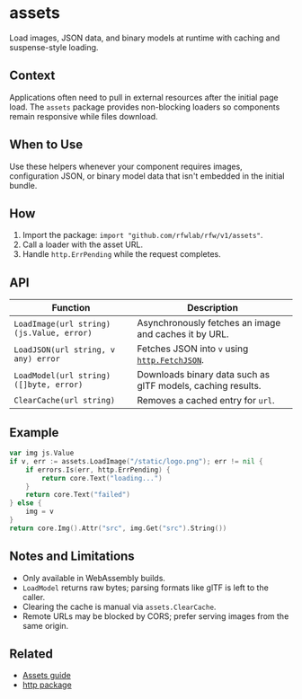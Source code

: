 # assets

Load images, JSON data, and binary models at runtime with caching and suspense-style loading.

## Context

Applications often need to pull in external resources after the initial page load. The `assets` package provides non-blocking loaders so components remain responsive while files download.

## When to Use

Use these helpers whenever your component requires images, configuration JSON, or binary model data that isn't embedded in the initial bundle.

## How

1. Import the package: `import "github.com/rfwlab/rfw/v1/assets"`.
2. Call a loader with the asset URL.
3. Handle `http.ErrPending` while the request completes.

## API

| Function | Description |
| --- | --- |
| `LoadImage(url string) (js.Value, error)` | Asynchronously fetches an image and caches it by URL. |
| `LoadJSON(url string, v any) error` | Fetches JSON into `v` using [`http.FetchJSON`](http.md#usage). |
| `LoadModel(url string) ([]byte, error)` | Downloads binary data such as glTF models, caching results. |
| `ClearCache(url string)` | Removes a cached entry for `url`. |

## Example

```go
var img js.Value
if v, err := assets.LoadImage("/static/logo.png"); err != nil {
    if errors.Is(err, http.ErrPending) {
        return core.Text("loading...")
    }
    return core.Text("failed")
} else {
    img = v
}
return core.Img().Attr("src", img.Get("src").String())
```

## Notes and Limitations

- Only available in WebAssembly builds.
- `LoadModel` returns raw bytes; parsing formats like glTF is left to the caller.
- Clearing the cache is manual via `assets.ClearCache`.
- Remote URLs may be blocked by CORS; prefer serving images from the same origin.

## Related

- [Assets guide](../guide/assets.md)
- [http package](http.md)
